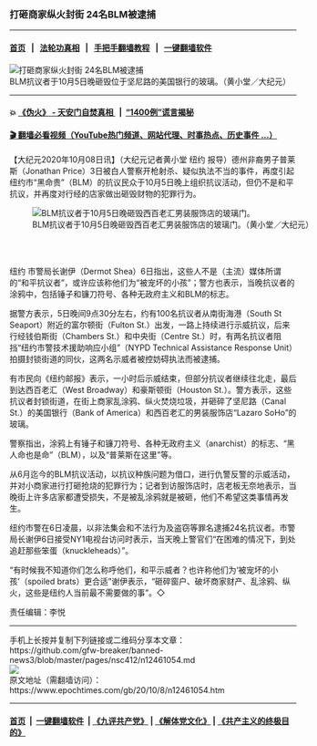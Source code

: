 ### 打砸商家纵火封街 24名BLM被逮捕
------------------------

#### [首页](https://github.com/gfw-breaker/banned-news3/blob/master/README.md) &nbsp;&nbsp;|&nbsp;&nbsp; [法轮功真相](https://github.com/begood0513/basic/blob/master/README.md)  &nbsp;&nbsp;|&nbsp;&nbsp; [手把手翻墙教程](https://github.com/gfw-breaker/guides/wiki)  &nbsp;&nbsp;|&nbsp;&nbsp; [一键翻墙软件](https://github.com/gfw-breaker/nogfw/blob/master/README.md)  



<div><img alt="打砸商家纵火封街 24名BLM被逮捕" class="attachment-djy_600_400 size-djy_600_400 wp-post-image" src="https://i.epochtimes.com/assets/uploads/2020/10/dc0898c69eb6837ff865fad5b33c4ea7-600x400.jpg"/>
<div class="caption">
 BLM抗议者于10月5日晚砸毁位于坚尼路的美国银行的玻璃。（黄小堂／大纪元）
</div></div><hr/>

#### 💥 [《伪火》 - 天安门自焚真相 ](http://158.247.195.190:10000/videos/blog/weihuo.html)&nbsp; |&nbsp; [“1400例”谎言揭秘  ](http://158.247.195.190:10000/videos/blog/jiexi1400.html)

#### [ 🎬  翻墙必看视频（YouTube热门频道、网站代理、时事热点、历史事件 ...）](https://github.com/gfw-breaker/links/blob/master/banned.md)

<div><p>
 【大纪元2020年10月08日讯】（大纪元记者黄小堂
 <ok href="https://www.epochtimes.com/gb/tag/%E7%BA%BD%E7%BA%A6.html">
  纽约
 </ok>
 报导）德州非裔男子普莱斯（Jonathan Price）3日被白人警察开枪射杀、疑似执法不当的事件，再度引起纽约市“黑命贵”（BLM）的抗议民众于10月5日晚上组织抗议活动，但仍不是和平抗议，并再度对行经的店家做出砸毁财物的犯罪行为。
</p>
<figure class="wp-caption aligncenter" id="12461059" style="width: 500px">
 <img alt="BLM抗议者于10月5日晚砸毁西百老汇男装服饰店的玻璃门。" src="https://i.epochtimes.com/assets/uploads/2020/10/9240ff7780c9668df0aa5af97f357d49-450x300.jpg"/>
 <br/><figcaption class="wp-caption-text">
  BLM抗议者于10月5日晚砸毁西百老汇男装服饰店的玻璃门。（黄小堂／大纪元）
 </figcaption><br/>
</figure><br/>
<p>
 <ok href="https://www.epochtimes.com/gb/tag/%E7%BA%BD%E7%BA%A6.html">
  纽约
 </ok>
 市警局长谢伊（Dermot Shea）6日指出，这些人不是（主流）媒体所谓的“和平抗议者”，或许应该称他们为“被宠坏的小孩”；警方也表示，当晚抗议者的涂鸦中，包括锤子和镰刀符号、各种无政府主义和BLM的标志。
</p>
<p>
 据警方表示，5日晚间9点30分左右，约有100名抗议者从南街海港（South St Seaport）附近的富尔顿街（Fulton St.）出发，一路上持续进行示威抗议，后来行经钱伯斯街（Chambers St.）和中央街（Centre St.）时，有两名抗议者阻挡“纽约市警技术援助响应小组”（NYPD Technical Assistance Response Unit）拍摄封锁街道的同伙，这两名示威者被控妨碍执法而被逮捕。
</p>
<p>
 有市民向《纽约邮报》表示，一小时后示威结束，但部分抗议者继续往北走，最后到达西百老汇（West Broadway）和豪斯顿街（Houston St.）。警方表示，这些抗议者封锁街道，在街上商家乱涂鸦、纵火焚烧垃圾，并砸碎了坚尼路（Canal St.）的美国银行（Bank of America）和西百老汇的男装服饰店“Lazaro SoHo”的玻璃。
</p>
<p>
 警察指出，涂鸦上有锤子和镰刀符号、各种无政府主义（anarchist）的标志、“黑人命也是命”（BLM），以及“普莱斯在这里”等。
</p>
<p>
 从6月迄今的BLM抗议活动，以抗议种族问题为借口，进行仇警反警的示威活动，并对小商家进行打砸抢烧的犯罪行为；记者到访服饰店时，店老板无奈地表示，当晚街上许多店家都遭受损失，不是被乱涂鸦就是被砸，他们不希望这类事情再发生。
</p>
<p>
 纽约市警在6日凌晨，以非法集会和不法行为及盗窃等罪名逮捕24名抗议者。市警局长谢伊6日接受NY1电视台访问时表示，当天晚上警官们“在困难的情况下，到处追赶那些笨蛋（knuckleheads）”。
</p>
<p>
 “有时候我不知道你们怎么称呼他们，和平示威者？也许称他们为‘被宠坏的小孩’（spoiled brats）更合适”谢伊表示，“砸碎窗户、破坏商家财产、乱涂鸦、纵火，这些是纽约人当前最不需要做的事”。◇
</p>
<p>
 责任编辑：李悦
</p>
</div>
<hr/>
手机上长按并复制下列链接或二维码分享本文章：<br/>
https://github.com/gfw-breaker/banned-news3/blob/master/pages/nsc412/n12461054.md <br/>
<a href='https://github.com/gfw-breaker/banned-news3/blob/master/pages/nsc412/n12461054.md'><img src='https://github.com/gfw-breaker/banned-news3/blob/master/pages/nsc412/n12461054.md.png'/></a> <br/>
原文地址（需翻墙访问）：https://www.epochtimes.com/gb/20/10/8/n12461054.htm


------------------------
#### [首页](https://github.com/gfw-breaker/banned-news3/blob/master/README.md) &nbsp;|&nbsp; [一键翻墙软件](https://github.com/gfw-breaker/nogfw/blob/master/README.md) &nbsp;| [《九评共产党》](https://github.com/gfw-breaker/9ping.md/blob/master/README.md#九评之一评共产党是什么) | [《解体党文化》](https://github.com/gfw-breaker/jtdwh.md/blob/master/README.md) | [《共产主义的终极目的》](https://github.com/gfw-breaker/gczydzjmd.md/blob/master/README.md)


<img src='http://gfw-breaker.win/banned-news3/pages/nsc412/n12461054.md' width='0px' height='0px'/>